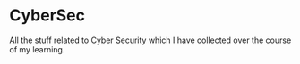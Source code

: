 # CyberSec
All the stuff related to Cyber Security which I have collected over the course of my learning.
